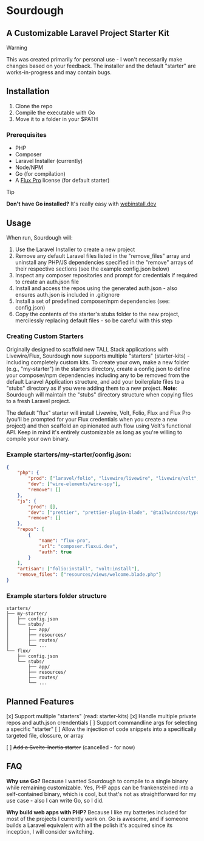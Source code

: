 # Sourdough
## A Customizable Laravel Project Starter Kit

> [!WARNING]
> This was created primarily for personal use - I won't necessarily make changes based on your feedback.
> The installer and the default "starter" are works-in-progress and may contain bugs.

## Installation

1. Clone the repo
2. Compile the executable with Go
3. Move it to a folder in your $PATH

### Prerequisites

- PHP
- Composer
- Laravel Installer (currently)
- Node/NPM
- Go (for compilation)
- A [Flux Pro](https://fluxui.dev/pricing) license (for default starter)

> [!TIP]
> **Don't have Go installed?** It's really easy with [webinstall.dev](https://webinstall.dev/golang/)

## Usage

When run, Sourdough will:

1. Use the Laravel Installer to create a new project
2. Remove any default Laravel files listed in the "remove_files" array and uninstall any PHP/JS dependencies specified in the "remove" arrays of their respective sections (see the example config.json below)
3. Inspect any composer repositories and prompt for credentials if required to create an auth.json file
4. Install and access the repos using the generated auth.json - also ensures auth.json is included in .gitignore
5. Install a set of predefined composer/npm dependencies (see: config.json)
6. Copy the contents of the starter's stubs folder to the new project, mercilessly replacing default files - so be careful with this step

### Creating Custom Starters

Originally designed to scaffold new TALL Stack applications with Livewire/Flux, Sourdough now supports multiple "starters" (starter-kits) - including completely custom kits. To create your own, make a new folder (e.g., "my-starter") in the starters directory, create a config.json to define your composer/npm dependencies including any to be removed from the default Laravel Application structure, and add your boilerplate files to a "stubs" directory as if you were adding them to a new project. **Note**: Sourdough will maintain the "stubs" directory structure when copying files to a fresh Laravel project.

The default "flux" starter will install Livewire, Volt, Folio, Flux and Flux Pro (you'll be prompted for your Flux credentials when you create a new project) and then scaffold an opinionated auth flow using Volt's functional API. Keep in mind it's entirely customizable as long as you're willing to compile your own binary.

### Example starters/my-starter/config.json:

```json
{
    "php": {
        "prod": ["laravel/folio", "livewire/livewire", "livewire/volt", "livewire/flux", "livewire/flux-pro"],
        "dev": ["wire-elements/wire-spy"],
        "remove": []
    },
    "js": {
        "prod": [],
        "dev": ["prettier", "prettier-plugin-blade", "@tailwindcss/typography"],
        "remove": []
    },
    "repos": [
        {
            "name": "flux-pro",
            "url": "composer.fluxui.dev",
            "auth": true
        }
    ],
    "artisan": ["folio:install", "volt:install"],
    "remove_files": ["resources/views/welcome.blade.php"]
}
```

### Example starters folder structure

```
starters/
├── my-starter/
│   ├── config.json
│   └── stubs/
│       ├── app/
│       ├── resources/
│       ├── routes/
│       └── ...
└── flux/
    ├── config.json
    └── stubs/
        ├── app/
        ├── resources/
        ├── routes/
        └── ...
```

## Planned Features

[x] Support multiple "starters" (read: starter-kits)
[x] Handle multiple private repos and auth.json crendentials
[ ] Support commandline args for selecting a specific "starter"
[ ] Allow the injection of code snippets into a specifically targeted file, clossure, or array

[ ] ~~Add a Svelte-Inertia starter~~ (cancelled - for now)

## FAQ

**Why use Go?** Because I wanted Sourdough to compile to a single binary while remaining customizable. Yes, PHP apps can be frankensteined into a self-contained binary, which is cool, but that's not as straightforward for my use case - also I can write Go, so I did.

**Why build web apps with PHP?** Because I like my batteries included for most of the projects I currently work on. Go is awesome, and if someone builds a Laravel equivalent with all the polish it's acquired since its inception, I will consider switching.
